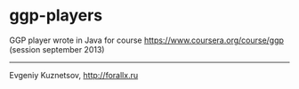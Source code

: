 ggp-players
===========

GGP player wrote in Java for course https://www.coursera.org/course/ggp (session september 2013)

---
Evgeniy Kuznetsov,  http://forallx.ru

